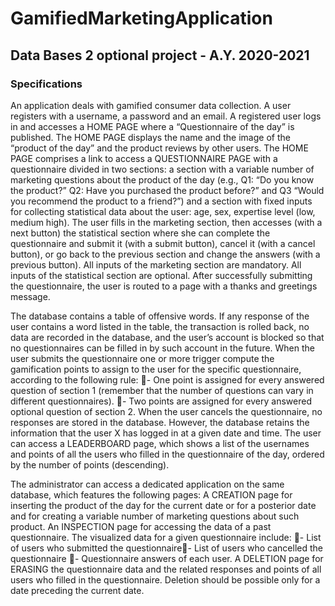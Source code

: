 # GamifiedMarketingApplication
## Data Bases 2 optional project - A.Y. 2020-2021

### Specifications
An application deals with gamified consumer data collection. A user registers with a username, a password and an email. A registered user logs in and accesses a HOME PAGE where a “Questionnaire of the day” is published. 
The HOME PAGE displays the name and the image of the “product of the day” and the product reviews by other users. The HOME PAGE comprises a link to access a QUESTIONNAIRE PAGE with a questionnaire divided in two sections: a section with a variable number of marketing questions about the product of the day (e.g., Q1: “Do you know the product?” Q2: Have you purchased the product before?” and Q3 “Would you recommend the product to a friend?”) and a section with fixed inputs for collecting statistical data about the user: age, sex, expertise level (low, medium high). The user fills in the marketing section, then accesses (with a next button) the statistical section where she can complete the questionnaire and submit it (with a submit button), cancel it (with a cancel button), or go back to the previous section and change the answers (with a previous button). All inputs of the marketing section are mandatory. All inputs of the statistical section are optional. 
After successfully submitting the questionnaire, the user is routed to a page with a thanks and greetings message.

The database contains a table of offensive words. If any response of the user contains a word listed in the table, the transaction is rolled back, no data are recorded in the database, and the user’s account is blocked so that no questionnaires can be filled in by such account in the future. 
When the user submits the questionnaire one or more trigger compute the gamification points to assign to the user for the specific questionnaire, according to the following rule:  - One point is assigned for every answered question of section 1 (remember that the number of questions can vary in different questionnaires). - Two points are assigned for every answered optional question of section 2. 
When the user cancels the questionnaire, no responses are stored in the database. However, the database retains the information that the user X has logged in at a given date and time. 
The user can access a LEADERBOARD page, which shows a list of the usernames and points of all the users who filled in the questionnaire of the day, ordered by the number of points (descending). 

The administrator can access a dedicated application on the same database, which features the following pages: 
A CREATION page for inserting the product of the day for the current date or for a posterior date and for creating a variable number of marketing questions about such product. 
An INSPECTION page for accessing the data of a past questionnaire. The visualized data for a given questionnaire include: - List of users who submitted the questionnaire- List of users who cancelled the questionnaire - Questionnaire answers of each user. 
A DELETION page for ERASING the questionnaire data and the related responses and points of all users who filled in the questionnaire. Deletion should be possible only for a date preceding the current date. 
